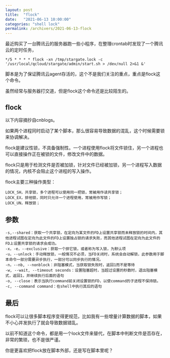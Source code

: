 ```yaml
---
layout: post
title:  "flock"
date:   "2021-06-13 10:00:00"
categories: "shell lock"
permalink: /archivers/2021-06-13-flock
---
```



最近购买了一台腾讯云的服务器跑一些小程序，在整理crontab时发现了一个腾讯云的定时任务，

```
*/5 * * * * flock -xn /tmp/stargate.lock -c '/usr/local/qcloud/stargate/admin/start.sh > /dev/null 2>&1 &'
```

脚本是为了保证腾讯云agent存活的，这个不是我们关注的重点，重点是flock这个命令。

虽然经常与服务器打交道，但是flock这个命令还是比较陌生的。

## flock

以下内容摘抄自cnblogs。

如果两个进程同时启动了某个脚本，那么很容易导致数据的混乱，这个时候需要锁来协调解决。

flock是建议性锁，不具备强制性。一个进程使用flock将文件锁住，另一个进程也可以直接操作正在被锁的文件，修改文件中的数据。

flock只是用于检测文件是否被加锁，针对文件已经被加锁，另一个进程写入数据的情况，内核不会阻止这个进程的写入操作。

flock主要三种操作类型：

```
LOCK_SH，共享锁，多个进程可以使用同一把锁，常被用作读共享锁；
LOCK_EX，排他锁，同时只允许一个进程使用，常被用作写锁；
LOCK_UN，释放锁；
```

## 参数

```
-s,--shared：获取一个共享锁，在定向为某文件的FD上设置共享锁而未释放锁的时间内，其他进程试图在定向为此文件的FD上设置独占锁的请求失败，而其他进程试图在定向为此文件的FD上设置共享锁的请求会成功。
-x，-e，--exclusive：获取一个排它锁，或者称为写入锁，为默认项
-u，--unlock：手动释放锁，一般情况不必须，当FD关闭时，系统会自动解锁，此参数用于脚本命令一部分需要异步执行，一部分可以同步执行的情况。
-n，--nb, --nonblock：非阻塞模式，当获取锁失败时，返回1而不是等待
-w, --wait, --timeout seconds：设置阻塞超时，当超过设置的秒数时，退出阻塞模式，返回1，并继续执行后面的语句
-o, --close：表示当执行command前关闭设置锁的FD，以使command的子进程不保持锁。
-c, --command command：在shell中执行其后的语句
```

## 最后

flock可以让很多脚本程序变得更规范，比如我有一些增量计算数据的脚本，如果不小心并发执行了就会导致数据错乱。

以前不知道这个命令，都是用一个lock文件来替代，在脚本中判断文件是否存在，非常的繁琐，也不是很严谨。

你是更喜欢把flock放在脚本外部，还是写在脚本里呢？